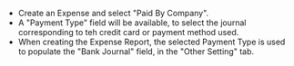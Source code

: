 - Create an Expense and select "Paid By Company".
- A "Payment Type" field will be available, to select the journal
  corresponding to teh credit card or payment method used.
- When creating the Expense Report, the selected Payment Type is used to
  populate the "Bank Journal" field, in the "Other Setting" tab.
